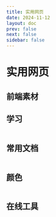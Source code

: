 ```yaml
---
title: 实用网页
date: 2024-11-12
layout: doc
prev: false
next: false
sidebar: false
---
```


# 实用网页

<script setup> 
import Table from '../.vitepress/components/Table.vue'
const data = new Map([
  [
    '前端素材', [
      { name: 'wallHere', url: 'https://wallhere.com/', remark: '国外壁纸网站，访客下载要人机验证' },
      { name: 'wallhaven',url: 'https://wallhaven.cc/', remark: '国外壁纸网站，免登录下载高清图片' },
      { name: '即时设计资源社区', url: 'https://js.design/community', remark: 'UI资源、产品设计、UI编辑器' },
      { name: '摹客资源社区', url: 'https://www.mockplus.cn/example/rp', remark: '精美原型、组件模板和设计例子' },
      { name: '爱给网', url: 'https://www.aigei.com/', remark: '各种音效、图标素材，可用利用油猴插件下载' },
      { name: '17素材', url: 'https://www.17sucai.com/', remark: '各种音效、图标素材，可用利用油猴插件下载' },
      { name: 'JQuery插件库', url: 'https://www.jq22.com/', remark: '有很多JS动画效果示例，在线预览可以获取源码' },
      { name: 'U钙网', url: 'https://www.uugai.com/', remark: '免费在线LOGO设计，简单快捷' },
      { name: '视觉效果合集', url: 'https://hepengwei.cn/#/canvas/freeFallingBody', remark: '前端视觉效果合集' },
      { name: '100font', url: 'https://www.100font.com/forum-1-1.htm?tagids=1_0_0_0', remark: '免费商用字体' },
    ]
  ],
  [
    '学习', [
      { name: '前端面试题汇总', url: 'https://www.yuque.com/cuggz/interview', remark: '前端面试题汇总' },
      { name: '大厂面试每日一题', url: 'https://q.shanyue.tech/', remark: '专注于前端的互联网大厂面试题的学习平台' },
      { name: 'vuejs-challenges', url: 'https://cn-vuejs-challenges.netlify.app/', remark: '一个 Vue.js 在线挑战平台' },
      { name: '牛客华为机试题', url: 'https://www.nowcoder.com/exam/oj/ta?tpId=37', remark: '华为笔试面试机考在线练习' },
    ]
  ],
  [
    '常用文档', [
      { name: 'MDN', url: 'https://developer.mozilla.org/zh-CN/', remark: '前端技术文档' },
      { name: 'NPM', url: 'https://www.npmjs.com/', remark: 'JS库查询' },
      { name: 'Can i use', url: 'https://caniuse.com/', remark: 'CSS兼容性查询' },
      { name: 'tool.oschina', url: 'https://tool.oschina.net/commons', remark: 'HTTP Content-type 对照表' },
    ]
  ],
  [
    '颜色', [
      { name: 'Grabient', url: 'https://www.grabient.com/', remark: '渐变色示例参考' },
      { name: 'Itmeo', url: 'https://webgradients.com/', remark: '渐变色示例参考' },
      { name: 'ColorSpace', url: 'https://mycolor.space/', remark: '渐变色生成器' },
      { name: 'safety-color', url: 'https://css.bqrdh.com/safety-color', remark: 'web安全色' },
      { name: '颜色代码表', url: 'https://www.5tu.cn/colors/yansebiao.html', remark: '各种颜色的Hex代码,快速取色'}
    ]
  ],
  [
    '在线工具', [
      { name: 'photopea', url: 'https://www.photopea.com/', remark: '在线Photoshop' },
      { name: 'mp3cut', url: 'https://mp3cut.net/cn/', remark: '在线音频剪辑' },
      { name: 'JSON工具网', url: 'https://www.json.cn/', remark: '在线工具合集' },
      { name: 'lddgo', url: 'https://www.lddgo.net/index', remark: '在线工具大全' },
      { name: '67tool', url: 'https://www.67tool.com/', remark: '在线工具大全' },
      { name: 'regex101', url: 'https://regex101.com/', remark: '正则测试' },
      { name: 'css-loaders', url: 'https://css-loaders.com/classic/', remark: 'CSS加载动画合集' },
      { name: 'keen-slider', url: 'https://keen-slider.io/examples', remark: '轮播图示例合集' },
      { name: 'animista', url: 'https://animista.net/', remark: 'css动画效果生成器' },
      { name: 'Neumorphism', url: 'https://neumorphism.io/', remark: '拟态风格生成器' },
      { name: 'cssgrid-generator', url: 'https://cssgrid-generator.netlify.app/', remark: 'grid布局生成器' },
      { name: 'gradientbuttons', url: 'https://gradientbuttons.colorion.co/', remark: '渐变按钮CSS生成器' },
      { name: 'shadows', url: 'https://shadows.brumm.af/', remark: '阴影生成器' },
      { name: 'getwaves', url: 'https://getwaves.io/', remark: '波浪css生成器' },
      { name: 'Coolbackgrounds', url: 'https://coolbackgrounds.io/', remark: '页面背景生成器' },
      { name: 'css-separator-generator', url: 'https://wweb.dev/resources/css-separator-generator', remark: '不规则css生成器' },
      { name: 'uncss', url: 'https://oct.cn/project/uncss/', remark: '一键去除项目中未使用的css样式表' },
      { name: 'jwt-decode', url: 'https://tooltt.com/jwt-decode/', remark: '在线JWT Token解析解码' },
      { name: 'svgeditor', url: 'https://www.jyshare.com/more/svgeditor/', remark: 'svg在线编辑器' },
      { name: 'favicon', url: 'https://favicon.io/', remark: 'ico图标转换' },
      { name: 'ico51', url: 'https://www.ico51.cn/', remark: 'ico图标生成' },
      { name: 'CSS Sprites Generator', url: 'https://www.toptal.com/developers/css/sprite-generator', remark: '精灵/雪碧图制作' },
      { name: 'tinypng', url: 'https://tinypng.com/', remark: '在线图片压缩' },
      { name: 'boce', url: 'https://www.boce.com/', remark: '域名测速' },
    ]
  ],
])
</script>

## 前端素材

<Table 
  :columns="[
    { title: '名称', key: 'name' },
    { title: '地址', key: 'url' },
    { title: '备注', key: 'remark' }
  ]"
  :data="data.get('前端素材')"
/>

## 学习

<Table 
  :columns="[
    { title: '名称', key: 'name' },
    { title: '地址', key: 'url' },
    { title: '备注', key: 'remark' }
  ]"
  :data="data.get('学习')"
/>

## 常用文档

<Table 
  :columns="[
    { title: '名称', key: 'name' },
    { title: '地址', key: 'url' },
    { title: '备注', key: 'remark' }
  ]"
  :data="data.get('常用文档')"
/>

## 颜色

<Table 
  :columns="[
    { title: '名称', key: 'name' },
    { title: '地址', key: 'url' },
    { title: '备注', key: 'remark' }
  ]"
  :data="data.get('颜色')"
/>

## 在线工具

<Table 
  :columns="[
    { title: '名称', key: 'name' },
    { title: '地址', key: 'url' },
    { title: '备注', key: 'remark' }
  ]"
  :data="data.get('在线工具')"
/>
